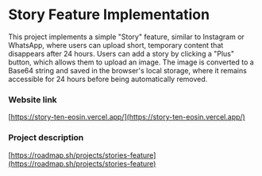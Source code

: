 # Story Feature Implementation

This project implements a simple "Story" feature, similar to Instagram or WhatsApp, where users can upload short, temporary content that disappears after 24 hours. Users can add a story by clicking a "Plus" button, which allows them to upload an image. The image is converted to a Base64 string and saved in the browser's local storage, where it remains accessible for 24 hours before being automatically removed. 

### Website link
[https://story-ten-eosin.vercel.app/](https://story-ten-eosin.vercel.app/)

### Project description
[https://roadmap.sh/projects/stories-feature](https://roadmap.sh/projects/stories-feature)
